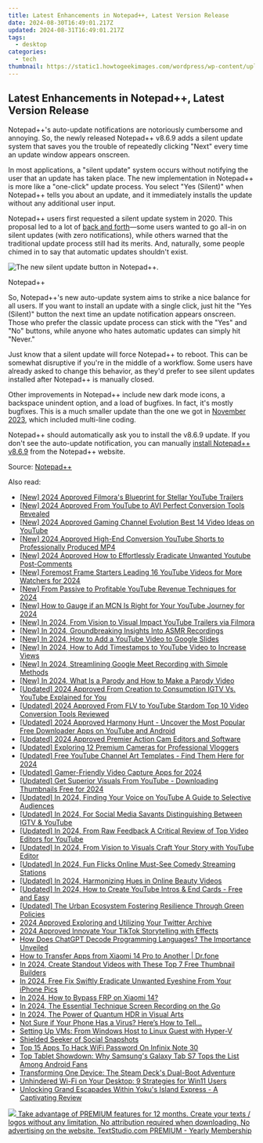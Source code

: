 ```yaml
---
title: Latest Enhancements in Notepad++, Latest Version Release
date: 2024-08-30T16:49:01.217Z
updated: 2024-08-31T16:49:01.217Z
tags:
  - desktop
categories:
  - tech
thumbnail: https://static1.howtogeekimages.com/wordpress/wp-content/uploads/2023/12/notepad.jpg
---
```


## Latest Enhancements in Notepad++, Latest Version Release

Notepad++'s auto-update notifications are notoriously cumbersome and annoying. So, the newly released Notepad++ v8.6.9 adds a silent update system that saves you the trouble of repeatedly clicking "Next" every time an update window appears onscreen.

 In most applications, a "silent update" system occurs without notifying the user that an update has taken place. The new implementation in Notepad++ is more like a "one-click" update process. You select "Yes (Silent)" when Notepad++ tells you about an update, and it immediately installs the update without any additional user input.

 Notepad++ users first requested a silent update system in 2020\. This proposal led to a lot of [back and forth](https://github.com/notepad-plus-plus/notepad-plus-plus/issues/8514)—some users wanted to go all-in on silent updates (with zero notifications), while others warned that the traditional update process still had its merits. And, naturally, some people chimed in to say that automatic updates shouldn't exist.

![The new silent update button in Notepad++.](https://static1.howtogeekimages.com/wordpress/wp-content/uploads/2024/07/26.jpg) 

Notepad++

 So, Notepad++'s new auto-update system aims to strike a nice balance for all users. If you want to install an update with a single click, just hit the "Yes (Silent)" button the next time an update notification appears onscreen. Those who prefer the classic update process can stick with the "Yes" and "No" buttons, while anyone who hates automatic updates can simply hit "Never."

 Just know that a silent update will force Notepad++ to reboot. This can be somewhat disruptive if you're in the middle of a workflow. Some users have already asked to change this behavior, as they'd prefer to see silent updates installed after Notepad++ is manually closed.

 Other improvements in Notepad++ include new dark mode icons, a backspace unindent option, and a load of bugfixes. In fact, it's mostly bugfixes. This is a much smaller update than the one we got in [November 2023](https://facebook-clips.techidaily.com/updated-2024-approved-facebook-lite-video-downloading-made-easy-top-6-tools-of-2023/), which included multi-line coding.

 Notepad++ should automatically ask you to install the v8.6.9 update. If you don't see the auto-update notification, you can manually [install Notepad++ v8.6.9](https://notepad-plus-plus.org/downloads/) from the Notepad++ website.

 Source: [Notepad++](https://notepad-plus-plus.org/downloads/v8.6.9/)

<ins class="adsbygoogle"
     style="display:block"
     data-ad-format="autorelaxed"
     data-ad-client="ca-pub-7571918770474297"
     data-ad-slot="1223367746"></ins>



<ins class="adsbygoogle"
     style="display:block"
     data-ad-client="ca-pub-7571918770474297"
     data-ad-slot="8358498916"
     data-ad-format="auto"
     data-full-width-responsive="true"></ins>

<span class="atpl-alsoreadstyle">Also read:</span>
<div><ul>
<li><a href="https://eaxpv-info.techidaily.com/new-2024-approved-filmoras-blueprint-for-stellar-youtube-trailers/"><u>[New] 2024 Approved  Filmora's Blueprint for Stellar YouTube Trailers</u></a></li>
<li><a href="https://eaxpv-info.techidaily.com/new-2024-approved-from-youtube-to-avi-perfect-conversion-tools-revealed/"><u>[New] 2024 Approved  From YouTube to AVI  Perfect Conversion Tools Revealed</u></a></li>
<li><a href="https://eaxpv-info.techidaily.com/new-2024-approved-gaming-channel-evolution-best-14-video-ideas-on-youtube/"><u>[New] 2024 Approved  Gaming Channel Evolution  Best 14 Video Ideas on YouTube</u></a></li>
<li><a href="https://eaxpv-info.techidaily.com/new-2024-approved-high-end-conversion-youtube-shorts-to-professionally-produced-mp4/"><u>[New] 2024 Approved  High-End Conversion  YouTube Shorts to Professionally Produced MP4</u></a></li>
<li><a href="https://eaxpv-info.techidaily.com/new-2024-approved-how-to-effortlessly-eradicate-unwanted-youtube-post-comments/"><u>[New] 2024 Approved  How to Effortlessly Eradicate Unwanted Youtube Post-Comments</u></a></li>
<li><a href="https://eaxpv-info.techidaily.com/new-foremost-frame-starters-leading-16-youtube-videos-for-more-watchers-for-2024/"><u>[New] Foremost Frame Starters  Leading 16 YouTube Videos for More Watchers for 2024</u></a></li>
<li><a href="https://eaxpv-info.techidaily.com/new-from-passive-to-profitable-youtube-revenue-techniques-for-2024/"><u>[New] From Passive to Profitable  YouTube Revenue Techniques for 2024</u></a></li>
<li><a href="https://eaxpv-info.techidaily.com/new-how-to-gauge-if-an-mcn-is-right-for-your-youtube-journey-for-2024/"><u>[New] How to Gauge if an MCN Is Right for Your YouTube Journey for 2024</u></a></li>
<li><a href="https://eaxpv-info.techidaily.com/new-in-2024-from-vision-to-visual-impact-youtube-trailers-via-filmora/"><u>[New] In 2024, From Vision to Visual Impact  YouTube Trailers via Filmora</u></a></li>
<li><a href="https://eaxpv-info.techidaily.com/new-in-2024-groundbreaking-insights-into-asmr-recordings/"><u>[New] In 2024, Groundbreaking Insights Into ASMR Recordings</u></a></li>
<li><a href="https://eaxpv-info.techidaily.com/new-in-2024-how-to-add-a-youtube-video-to-google-slides/"><u>[New] In 2024, How to Add a YouTube Video to Google Slides</u></a></li>
<li><a href="https://eaxpv-info.techidaily.com/new-in-2024-how-to-add-timestamps-to-youtube-video-to-increase-views/"><u>[New] In 2024, How to Add Timestamps to YouTube Video to Increase Views</u></a></li>
<li><a href="https://screen-video-capture.techidaily.com/new-in-2024-streamlining-google-meet-recording-with-simple-methods/"><u>[New] In 2024, Streamlining Google Meet Recording with Simple Methods</u></a></li>
<li><a href="https://eaxpv-info.techidaily.com/new-in-2024-what-is-a-parody-and-how-to-make-a-parody-video/"><u>[New] In 2024, What Is a Parody and How to Make a Parody Video</u></a></li>
<li><a href="https://eaxpv-info.techidaily.com/updated-2024-approved-from-creation-to-consumption-igtv-vs-youtube-explained-for-you/"><u>[Updated] 2024 Approved  From Creation to Consumption  IGTV Vs. YouTube Explained for You</u></a></li>
<li><a href="https://eaxpv-info.techidaily.com/updated-2024-approved-from-flv-to-youtube-stardom-top-10-video-conversion-tools-reviewed/"><u>[Updated] 2024 Approved  From FLV to YouTube Stardom  Top 10 Video Conversion Tools Reviewed</u></a></li>
<li><a href="https://eaxpv-info.techidaily.com/updated-2024-approved-harmony-hunt-uncover-the-most-popular-free-downloader-apps-on-youtube-and-android/"><u>[Updated] 2024 Approved  Harmony Hunt - Uncover the Most Popular Free Downloader Apps on YouTube and Android</u></a></li>
<li><a href="https://fox-friendly.techidaily.com/updated-2024-approved-premier-action-cam-editors-and-software/"><u>[Updated] 2024 Approved  Premier Action Cam Editors and Software</u></a></li>
<li><a href="https://facebook-video-footage.techidaily.com/updated-exploring-12-premium-cameras-for-professional-vloggers/"><u>[Updated] Exploring 12 Premium Cameras for Professional Vloggers</u></a></li>
<li><a href="https://eaxpv-info.techidaily.com/updated-free-youtube-channel-art-templates-find-them-here-for-2024/"><u>[Updated] Free YouTube Channel Art Templates - Find Them Here for 2024</u></a></li>
<li><a href="https://eaxpv-info.techidaily.com/updated-gamer-friendly-video-capture-apps-for-2024/"><u>[Updated] Gamer-Friendly Video Capture Apps for 2024</u></a></li>
<li><a href="https://eaxpv-info.techidaily.com/updated-get-superior-visuals-from-youtube-downloading-thumbnails-free-for-2024/"><u>[Updated] Get Superior Visuals From YouTube - Downloading Thumbnails Free for 2024</u></a></li>
<li><a href="https://eaxpv-info.techidaily.com/updated-in-2024-finding-your-voice-on-youtube-a-guide-to-selective-audiences/"><u>[Updated] In 2024, Finding Your Voice on YouTube  A Guide to Selective Audiences</u></a></li>
<li><a href="https://eaxpv-info.techidaily.com/updated-in-2024-for-social-media-savants-distinguishing-between-igtv-and-youtube/"><u>[Updated] In 2024, For Social Media Savants  Distinguishing Between IGTV & YouTube</u></a></li>
<li><a href="https://eaxpv-info.techidaily.com/updated-in-2024-from-raw-feedback-a-critical-review-of-top-video-editors-for-youtube/"><u>[Updated] In 2024, From Raw Feedback  A Critical Review of Top Video Editors for YouTube</u></a></li>
<li><a href="https://eaxpv-info.techidaily.com/updated-in-2024-from-vision-to-visuals-craft-your-story-with-youtube-editor/"><u>[Updated] In 2024, From Vision to Visuals  Craft Your Story with YouTube Editor</u></a></li>
<li><a href="https://eaxpv-info.techidaily.com/updated-in-2024-fun-flicks-online-must-see-comedy-streaming-stations/"><u>[Updated] In 2024, Fun Flicks Online  Must-See Comedy Streaming Stations</u></a></li>
<li><a href="https://eaxpv-info.techidaily.com/updated-in-2024-harmonizing-hues-in-online-beauty-videos/"><u>[Updated] In 2024, Harmonizing Hues in Online Beauty Videos</u></a></li>
<li><a href="https://eaxpv-info.techidaily.com/updated-in-2024-how-to-create-youtube-intros-and-end-cards-free-and-easy/"><u>[Updated] In 2024, How to Create YouTube Intros & End Cards - Free and Easy</u></a></li>
<li><a href="https://facebook-record-videos.techidaily.com/updated-the-urban-ecosystem-fostering-resilience-through-green-policies/"><u>[Updated] The Urban Ecosystem  Fostering Resilience Through Green Policies</u></a></li>
<li><a href="https://twitter-clips.techidaily.com/2024-approved-exploring-and-utilizing-your-twitter-archive/"><u>2024 Approved  Exploring and Utilizing Your Twitter Archive</u></a></li>
<li><a href="https://some-techniques.techidaily.com/2024-approved-innovate-your-tiktok-storytelling-with-effects/"><u>2024 Approved  Innovate Your TikTok Storytelling with Effects</u></a></li>
<li><a href="https://tech-hub.techidaily.com/how-does-chatgpt-decode-programming-languages-the-importance-unveiled/"><u>How Does ChatGPT Decode Programming Languages? The Importance Unveiled</u></a></li>
<li><a href="https://blog-min.techidaily.com/how-to-transfer-apps-from-xiaomi-14-pro-to-another-drfone-by-drfone-transfer-from-android-transfer-from-android/"><u>How to Transfer Apps from Xiaomi 14 Pro to Another | Dr.fone</u></a></li>
<li><a href="https://youtube-videos.techidaily.com/in-2024-create-standout-videos-with-these-top-7-free-thumbnail-builders/"><u>In 2024, Create Standout Videos with These Top 7 Free Thumbnail Builders</u></a></li>
<li><a href="https://fox-glue.techidaily.com/in-2024-free-fix-swiftly-eradicate-unwanted-eyeshine-from-your-iphone-pics/"><u>In 2024, Free Fix  Swiftly Eradicate Unwanted Eyeshine From Your iPhone Pics</u></a></li>
<li><a href="https://bypass-frp.techidaily.com/in-2024-how-to-bypass-frp-on-xiaomi-14-by-drfone-android/"><u>In 2024, How to Bypass FRP on Xiaomi 14?</u></a></li>
<li><a href="https://desktop-recording.techidaily.com/in-2024-the-essential-technique-screen-recording-on-the-go/"><u>In 2024, The Essential Technique  Screen Recording on the Go</u></a></li>
<li><a href="https://some-approaches.techidaily.com/in-2024-the-power-of-quantum-hdr-in-visual-arts/"><u>In 2024, The Power of Quantum HDR in Visual Arts</u></a></li>
<li><a href="https://techtrends.techidaily.com/not-sure-if-your-phone-has-a-virus-heres-how-to-tell/"><u>Not Sure if Your Phone Has a Virus? Here’s How to Tell…</u></a></li>
<li><a href="https://win11.techidaily.com/setting-up-vms-from-windows-host-to-linux-guest-with-hyper-v/"><u>Setting Up VMs: From Windows Host to Linux Guest with Hyper-V</u></a></li>
<li><a href="https://facebook-clips.techidaily.com/shielded-seeker-of-social-snapshots/"><u>Shielded Seeker of Social Snapshots</u></a></li>
<li><a href="https://unlock-android.techidaily.com/top-15-apps-to-hack-wifi-password-on-infinix-note-30-by-drfone-android/"><u>Top 15 Apps To Hack WiFi Password On Infinix Note 30</u></a></li>
<li><a href="https://buynow-marvelous.techidaily.com/top-tablet-showdown-why-samsungs-galaxy-tab-s7-tops-the-list-among-android-fans/"><u>Top Tablet Showdown: Why Samsung's Galaxy Tab S7 Tops the List Among Android Fans</u></a></li>
<li><a href="https://games-able.techidaily.com/transforming-one-device-the-steam-decks-dual-boot-adventure/"><u>Transforming One Device: The Steam Deck's Dual-Boot Adventure</u></a></li>
<li><a href="https://win11-tips.techidaily.com/unhindered-wi-fi-on-your-desktop-9-strategies-for-win11-users/"><u>Unhindered Wi-Fi on Your Desktop: 9 Strategies for Win11 Users</u></a></li>
<li><a href="https://buynow-tips.techidaily.com/unlocking-grand-escapades-within-yokus-island-express-a-captivating-review/"><u>Unlocking Grand Escapades Within Yoku's Island Express - A Captivating Review</u></a></li>
</ul></div>

<!-- affiliate ads begin -->
<a href="https://secure.textstudio.com/order/checkout.php?PRODS=35633309&QTY=1&AFFILIATE=108875&CART=1"> <img src="https://secure.avangate.com/images/merchant/d6eb8222c9718486bdabce8b897380f7/products/3_premium-icon.png" border="0"> Take advantage of PREMIUM features for 12 months. 
Create your texts / logos without any limitation. 
No attribution required when downloading. 
No advertising on the website. 
 TextStudio.com  PREMIUM - Yearly Membership</a>
<!-- affiliate ads end -->